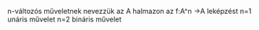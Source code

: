 n-változós műveletnek nevezzük az A halmazon az  f:A^n ->A leképzést
n=1 unáris művelet
n=2 bináris művelet

